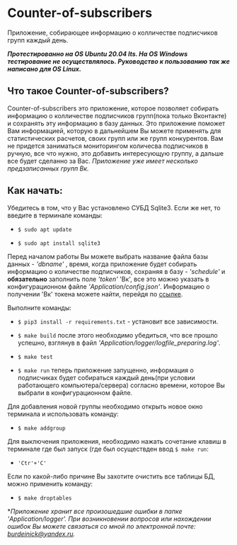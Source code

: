 # Counter-of-subscribers

Приложение, собирающее информацию о колличестве подписчиков групп каждый день.

 ***Протестированно на OS Ubuntu 20.04 lts. На OS Windows тестирование не осуществлялось. Руководство к пользованию так же написано для OS Linux.***

## Что такое Counter-of-subscribers?

Counter-of-subscribers это приложение, которое позволяет собирать информацию о колличестве подписчиков групп(пока только Вконтакте) и сохранять эту информацию в базу данных. Это приложение поможет Вам информацией, которую в дальнейшем Вы можете применять для статистических расчетов, своих групп или же групп конкурентов. Вам не придется заниматься мониторингом количесва подписчиков в ручную, все что нужно, это добавить интересующую группу, а дальше все будет сделанно за Вас. *Приложение уже имеет несколько предзаписанных групп Вк.*

## Как начать:

Убедитесь в том, что у Вас установлено СУБД Sqlite3.
Если же нет, то введите в терминале команды:

* `$ sudo apt update`

* `$ sudo apt install sqlite3`

Перед началом работы Вы можете выбрать название файла базы данных - *'dbname'* , время, когда приложение будет собирать информацию о количестве подписчиков, сохраняя в базу - *'schedule'* и **обязательно** заполнить поле *'token'* 'Вк', все это можно указать
в конфигурационном файле *'Application/config.json'*.
Информацию о получении 'Вк' токена можете найти, перейдя по [ссылке](https://vk.com/dev/access_token "Здесь можно узнать, как получить токен Вк").

Выполните команды:

* `$ pip3 install -r requirements.txt` - установит все зависимости.

* `$ make build` после этого необходимо убедиться, что все прошло успешно, взглянув в файл *'Application/logger/logfile_preparing.log'*.

* `$ make test`

* `$ make run` теперь приложение запущенно, информация о подписчиках будет собираться каждый день(при условии работающего компьютера/сервера) согласно времени, которое Вы выбрали в конфигурационном файле.

Для добавления новой группы необходимо открыть новое окно терминала и использовать команду:

* `$ make addgroup`

Для выключения приложения, необходимо нажать сочетание клавиш в терминале где был запуск (где был осуществден ввод `$ make run`:

* `'Ctr'+'C'`

Если по какой-либо причине Вы захотите очистить все таблицы БД, можно применить команду:

* `$ make droptables`
  


**Приложение хранит все произошедшие ошибки в папке 'Application/logger'.*
*При возникновении вопросов или нахождении ошибок Вы можете связаться со мной по электронной почте: <burdeinick@yandex.ru>.*